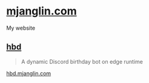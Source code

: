 # [mjanglin.com](https://www.mjanglin.com)

My website

## [hbd](https://github.com/clxrityy/mjanglin.com/tree/hbd)

> A dynamic Discord birthday bot on edge runtime

[hbd.mjanglin.com](https://hbd.mjanglin.com)